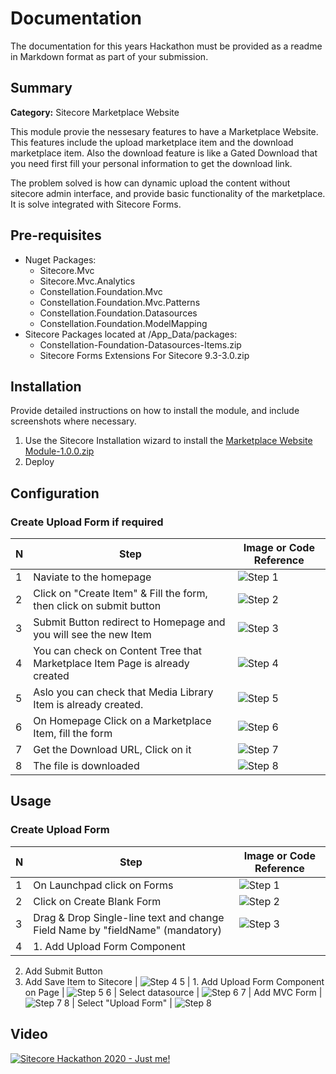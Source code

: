 # Documentation

The documentation for this years Hackathon must be provided as a readme in Markdown format as part of your submission. 

## Summary

**Category:** Sitecore Marketplace Website

This module provie the nessesary features to have a Marketplace Website. This features include the upload marketplace item and the download marketplace item. Also the download feature is like a Gated Download that you need first fill your personal information to get the download link.

The problem solved is how can dynamic upload the content without sitecore admin interface, and provide basic functionality of the marketplace. It is solve integrated with Sitecore Forms.


## Pre-requisites

- Nuget Packages:
    - Sitecore.Mvc
    - Sitecore.Mvc.Analytics
    - Constellation.Foundation.Mvc
    - Constellation.Foundation.Mvc.Patterns
    - Constellation.Foundation.Datasources
    - Constellation.Foundation.ModelMapping
- Sitecore Packages located at /App_Data/packages:
    - Constellation-Foundation-Datasources-Items.zip
    - Sitecore Forms Extensions For Sitecore 9.3-3.0.zip

## Installation

Provide detailed instructions on how to install the module, and include screenshots where necessary.

1. Use the Sitecore Installation wizard to install the [Marketplace Website Module-1.0.0.zip](https://github.com/Sitecore-Hackathon/2020-Just-me/blob/master/documentation/requirements/Marketplace%20Website%20Module-1.0.0.zip)
2. Deploy

## Configuration

### Create Upload Form if required

 N | Step | Image or Code Reference
--- | --- | ---
1 | Naviate to the homepage | ![Step 1](images/configuration/uploadform/step1.png "Step 1")
2 | Click on "Create Item" & Fill the form, then click on submit button | ![Step 2](images/configuration/uploadform/step2.png "Step 2")
3 | Submit Button redirect to Homepage and you will see the new Item | ![Step 3](images/configuration/uploadform/step3.png "Step 3")
4 | You can check on Content Tree that Marketplace Item Page is already created | ![Step 4](images/configuration/uploadform/step4.png "Step 4")
5 | Aslo you can check that Media Library Item is already created. | ![Step 5](images/configuration/uploadform/step5.png "Step 5")
6 | On Homepage Click on a Marketplace Item, fill the form | ![Step 6](images/configuration/uploadform/step6.png "Step 6")
7 | Get the Download URL, Click on it | ![Step 7](images/configuration/uploadform/step7.png "Step 7")
8 | The file is downloaded | ![Step 8](images/configuration/uploadform/step8.png "Step 8")

## Usage


### Create Upload Form

 N | Step | Image or Code Reference
--- | --- | ---
1 | On Launchpad click on Forms | ![Step 1](images/screenshots/step1.png "Step 1")
2 | Click on Create Blank Form | ![Step 2](images/screenshots/step2.png "Step 2")
3 | Drag & Drop Single-line text and change Field Name by "fieldName" (mandatory) | ![Step 3](images/screenshots/step3.png "Step 3")
4 | 1. Add Upload Form Component 
2. Add Submit Button
3. Add Save Item to Sitecore | ![Step 4](images/screenshots/step4.png "Step 4")
5 | 1. Add Upload Form Component on Page | ![Step 5](images/screenshots/step5.png "Step 5")
6 | Select datasource | ![Step 6](images/screenshots/step6.png "Step 6")
7 | Add MVC Form | ![Step 7](images/screenshots/step7.png "Step 7")
8 | Select "Upload Form" | ![Step 8](images/screenshots/step8.png "Step 8")

## Video

[![Sitecore Hackathon 2020 - Just me!](https://img.youtube.com/vi/fQ8qPVl5AoA/0.jpg)](https://youtu.be/fQ8qPVl5AoA)
